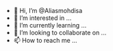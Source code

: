 - 👋 Hi, I’m @Aliasmohdisa
- 👀 I’m interested in ...
- 🌱 I’m currently learning ...
- 💞️ I’m looking to collaborate on ...
- 📫 How to reach me ...

<!---
Aliasmohdisa/Aliasmohdisa is a ✨ special ✨ repository because its `README.md` (this file) appears on your GitHub profile.
You can click the Preview link to take a look at your changes.
--->
